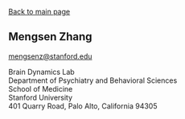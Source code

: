 [Back to main page](index.md)

Mengsen Zhang
---
mengsenz@stanford.edu

Brain Dynamics Lab  
Department of Psychiatry and Behavioral Sciences  
School of Medicine  
Stanford University  
401 Quarry Road, Palo Alto, California 94305 
